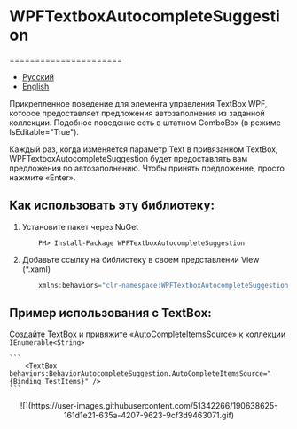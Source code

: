 # WPFTextboxAutocompleteSuggestion
======================

- [Русский](README.md)
- [English](README.en.md)

Прикрепленное поведение для элемента управления TextBox WPF, которое предоставляет предложения автозаполнения из заданной коллекции. 
Подобное поведение есть в штатном ComboBox (в режиме IsEditable="True").

Каждый раз, когда изменяется параметр Text в привязанном TextBox, WPFTextboxAutocompleteSuggestion будет предоставлять вам предложения по автозаполнению. 
Чтобы принять предложение, просто нажмите «Enter».

## Как использовать эту библиотеку:

1. Установите пакет через NuGet

	```
		PM> Install-Package WPFTextboxAutocompleteSuggestion
	```

2. Добавьте ссылку на библиотеку в своем представлении View (*.xaml)

	``` csharp
		xmlns:behaviors="clr-namespace:WPFTextboxAutocompleteSuggestion;assembly=WPFTextboxAutocompleteSuggestion"
	```
	
## Пример использования с TextBox:

Создайте TextBox и привяжите «AutoCompleteItemsSource» к коллекции ```IEnumerable<String>```

	``` 
		<TextBox behaviors:BehaviorAutocompleteSuggestion.AutoCompleteItemsSource="{Binding TestItems}" />
	```

<p align="center">
![](https://user-images.githubusercontent.com/51342266/190638625-161d1e21-635a-4207-9623-9cf3d9463071.gif)
</p>

